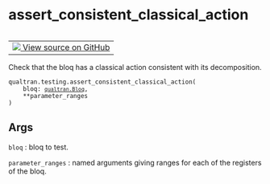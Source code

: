 # assert_consistent_classical_action


<table class="tfo-notebook-buttons tfo-api nocontent" align="left">
<td>
  <a target="_blank" href="https://github.com/quantumlib/Qualtran/blob/main/qualtran/testing.py#L698-L716">
    <img src="https://www.tensorflow.org/images/GitHub-Mark-32px.png" />
    View source on GitHub
  </a>
</td>
</table>



Check that the bloq has a classical action consistent with its decomposition.


<pre class="devsite-click-to-copy prettyprint lang-py tfo-signature-link">
<code>qualtran.testing.assert_consistent_classical_action(
    bloq: <a href="../../qualtran/Bloq.html"><code>qualtran.Bloq</code></a>,
    **parameter_ranges
)
</code></pre>



<!-- Placeholder for "Used in" -->


<h2 class="add-link">Args</h2>

`bloq`<a id="bloq"></a>
: bloq to test.

`parameter_ranges`<a id="parameter_ranges"></a>
: named arguments giving ranges for each of the registers of the bloq.


